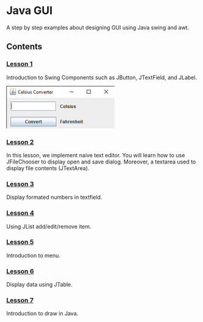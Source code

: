 # Java GUI
 A step by step examples about designing GUI using Java swing and awt.


## Contents

### [Lesson 1](src/lesson01)
Introduction to Swing Components such as JButton, JTextField, and JLabel.

![Screenshot](docs/images/lesson01.png)

### [Lesson 2](src/lesson02)
In this lesson, we implement naive text editor. You will learn how to use JFileChooser to display open and save dialog. Moreover, a textarea used to display file contents (JTextArea).

### [Lesson 3](src/lesson03)
Display formated numbers in textfield.

### [Lesson 4](src/lesson04)
Using JList add/edit/remove item.

### [Lesson 5](src/lesson05)
Introduction to menu.

### [Lesson 6](src/lesson06)
Display data using JTable.

### [Lesson 7](src/lesson07)
Introduction to draw in Java.
